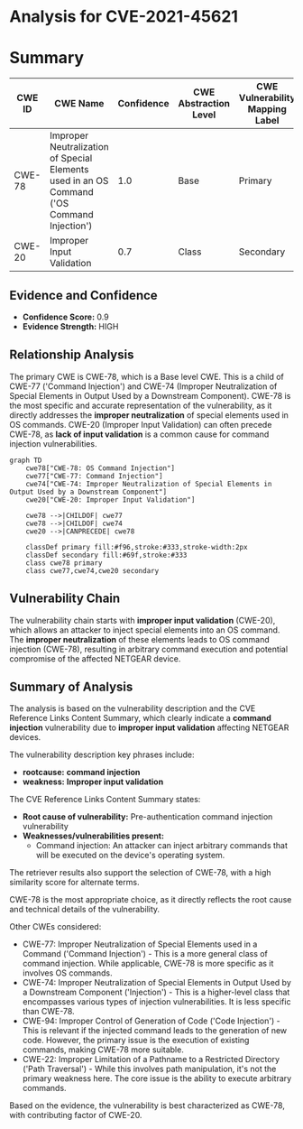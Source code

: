 # Analysis for CVE-2021-45621

# Summary
| CWE ID | CWE Name | Confidence | CWE Abstraction Level | CWE Vulnerability Mapping Label | CWE-Vulnerability Mapping Notes |
|---|---|---|---|---|---|
| CWE-78 | Improper Neutralization of Special Elements used in an OS Command ('OS Command Injection') | 1.0 | Base | Primary | Allowed |
| CWE-20 | Improper Input Validation | 0.7 | Class | Secondary | Allowed-with-Review |

## Evidence and Confidence

*   **Confidence Score:** 0.9
*   **Evidence Strength:** HIGH

## Relationship Analysis
The primary CWE is CWE-78, which is a Base level CWE. This is a child of CWE-77 ('Command Injection') and CWE-74 (Improper Neutralization of Special Elements in Output Used by a Downstream Component). CWE-78 is the most specific and accurate representation of the vulnerability, as it directly addresses the **improper neutralization** of special elements used in OS commands. CWE-20 (Improper Input Validation) can often precede CWE-78, as **lack of input validation** is a common cause for command injection vulnerabilities.

```mermaid
graph TD
    cwe78["CWE-78: OS Command Injection"]
    cwe77["CWE-77: Command Injection"]
    cwe74["CWE-74: Improper Neutralization of Special Elements in Output Used by a Downstream Component"]
    cwe20["CWE-20: Improper Input Validation"]
    
    cwe78 -->|CHILDOF| cwe77
    cwe78 -->|CHILDOF| cwe74
    cwe20 -->|CANPRECEDE| cwe78
    
    classDef primary fill:#f96,stroke:#333,stroke-width:2px
    classDef secondary fill:#69f,stroke:#333
    class cwe78 primary
    class cwe77,cwe74,cwe20 secondary
```

## Vulnerability Chain
The vulnerability chain starts with **improper input validation** (CWE-20), which allows an attacker to inject special elements into an OS command. The **improper neutralization** of these elements leads to OS command injection (CWE-78), resulting in arbitrary command execution and potential compromise of the affected NETGEAR device.

## Summary of Analysis
The analysis is based on the vulnerability description and the CVE Reference Links Content Summary, which clearly indicate a **command injection** vulnerability due to **improper input validation** affecting NETGEAR devices.

The vulnerability description key phrases include:
- **rootcause:** **command injection**
- **weakness:** **Improper input validation**

The CVE Reference Links Content Summary states:
*   **Root cause of vulnerability:** Pre-authentication command injection vulnerability
*   **Weaknesses/vulnerabilities present:**
    *   Command injection: An attacker can inject arbitrary commands that will be executed on the device's operating system.

The retriever results also support the selection of CWE-78, with a high similarity score for alternate terms.

CWE-78 is the most appropriate choice, as it directly reflects the root cause and technical details of the vulnerability.

Other CWEs considered:

*   CWE-77: Improper Neutralization of Special Elements used in a Command ('Command Injection') - This is a more general class of command injection. While applicable, CWE-78 is more specific as it involves OS commands.
*   CWE-74: Improper Neutralization of Special Elements in Output Used by a Downstream Component ('Injection') - This is a higher-level class that encompasses various types of injection vulnerabilities. It is less specific than CWE-78.
*   CWE-94: Improper Control of Generation of Code ('Code Injection') - This is relevant if the injected command leads to the generation of new code. However, the primary issue is the execution of existing commands, making CWE-78 more suitable.
*   CWE-22: Improper Limitation of a Pathname to a Restricted Directory ('Path Traversal') - While this involves path manipulation, it's not the primary weakness here. The core issue is the ability to execute arbitrary commands.

Based on the evidence, the vulnerability is best characterized as CWE-78, with contributing factor of CWE-20.